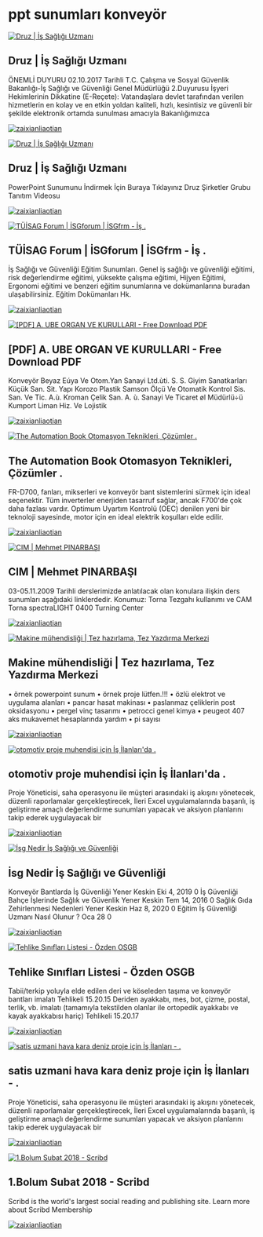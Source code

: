 # ppt sunumları konveyör
<a href="https://mnn.zoosnet.net/LR/Chatpre.aspx?id=MNN94995150&p=https://topgrinding.com/" target="_blank">![Druz | İş Sağlığı Uzmanı](https://github.com/technlg/images/blob/main/41.jpg)</a>
## Druz | İş Sağlığı Uzmanı
ÖNEMLİ DUYURU 02.10.2017 Tarihli T.C. Çalışma ve Sosyal Güvenlik Bakanlığı-İş Sağlığı ve Güvenliği Genel Müdürlüğü 2.Duyurusu İşyeri Hekimlerinin Dikkatine (E-Reçete): Vatandaşlara devlet tarafından verilen hizmetlerin en kolay ve en etkin yoldan kaliteli, hızlı, kesintisiz ve güvenli bir şekilde elektronik ortamda sunulması amacıyla Bakanlığımızca 
<a href="https://mnn.zoosnet.net/LR/Chatpre.aspx?id=MNN94995150&p=https://topgrinding.com/" target="_blank"><img src="https://github.com/technlg/images/raw/main/chat11.jpg" alt="zaixianliaotian"/></a><a href="//whatsapp.shibangsoft.com/WhatsApp.php" ><img src="https://github.com/technlg/images/raw/main/chat11.png" alt=""></a>
<a href="https://mnn.zoosnet.net/LR/Chatpre.aspx?id=MNN94995150&p=https://topgrinding.com/" target="_blank">![Druz | İş Sağlığı Uzmanı](https://github.com/technlg/images/blob/main/59.jpg)</a>
## Druz | İş Sağlığı Uzmanı
PowerPoint Sunumunu İndirmek İçin Buraya Tıklayınız Druz Şirketler Grubu Tanıtım Videosu
<a href="https://mnn.zoosnet.net/LR/Chatpre.aspx?id=MNN94995150&p=https://topgrinding.com/" target="_blank"><img src="https://github.com/technlg/images/raw/main/chat11.jpg" alt="zaixianliaotian"/></a><a href="//whatsapp.shibangsoft.com/WhatsApp.php" ><img src="https://github.com/technlg/images/raw/main/chat11.png" alt=""></a>
<a href="https://mnn.zoosnet.net/LR/Chatpre.aspx?id=MNN94995150&p=https://topgrinding.com/" target="_blank">![TÜİSAG Forum | İSGforum | İSGfrm - İş .](https://github.com/technlg/images/blob/main/28.jpg)</a>
## TÜİSAG Forum | İSGforum | İSGfrm - İş .
İş Sağlığı ve Güvenliği Eğitim Sunumları. Genel iş sağlığı ve güvenliği eğitimi, risk değerlendirme eğitimi, yüksekte çalışma eğitimi, Hijyen Eğitimi, Ergonomi eğitimi ve benzeri eğitim sunumlarına ve dokümanlarına buradan ulaşabilirsiniz. Eğitim Dokümanları Hk.
<a href="https://mnn.zoosnet.net/LR/Chatpre.aspx?id=MNN94995150&p=https://topgrinding.com/" target="_blank"><img src="https://github.com/technlg/images/raw/main/chat11.jpg" alt="zaixianliaotian"/></a><a href="//whatsapp.shibangsoft.com/WhatsApp.php" ><img src="https://github.com/technlg/images/raw/main/chat11.png" alt=""></a>
<a href="https://mnn.zoosnet.net/LR/Chatpre.aspx?id=MNN94995150&p=https://topgrinding.com/" target="_blank">![[PDF] A. UBE ORGAN VE KURULLARI - Free Download PDF](https://github.com/technlg/images/blob/main/33.jpg)</a>
## [PDF] A. UBE ORGAN VE KURULLARI - Free Download PDF
Konveyör Beyaz Eúya Ve Otom.Yan Sanayi Ltd.ùti. S. S. Giyim Sanatkarları Küçük San. Sit. Yapı Korozo Plastik Samson Ölçü Ve Otomatik Kontrol Sis. San. Ve Tic. A.ù. Kroman Çelik San. A. ù. Sanayi Ve Ticaret øl Müdürlü÷ü Kumport Liman Hiz. Ve Lojistik
<a href="https://mnn.zoosnet.net/LR/Chatpre.aspx?id=MNN94995150&p=https://topgrinding.com/" target="_blank"><img src="https://github.com/technlg/images/raw/main/chat11.jpg" alt="zaixianliaotian"/></a><a href="//whatsapp.shibangsoft.com/WhatsApp.php" ><img src="https://github.com/technlg/images/raw/main/chat11.png" alt=""></a>
<a href="https://mnn.zoosnet.net/LR/Chatpre.aspx?id=MNN94995150&p=https://topgrinding.com/" target="_blank">![The Automation Book Otomasyon Teknikleri, Çözümler .](https://github.com/technlg/images/blob/main/47.jpg)</a>
## The Automation Book Otomasyon Teknikleri, Çözümler .
FR-D700, fanları, mikserleri ve konveyör bant sistemlerini sürmek için ideal seçenektir. Tüm inverterler enerjiden tasarruf sağlar, ancak F700'de çok daha fazlası vardır. Optimum Uyartım Kontrolü (OEC) denilen yeni bir teknoloji sayesinde, motor için en ideal elektrik koşulları elde edilir.
<a href="https://mnn.zoosnet.net/LR/Chatpre.aspx?id=MNN94995150&p=https://topgrinding.com/" target="_blank"><img src="https://github.com/technlg/images/raw/main/chat11.jpg" alt="zaixianliaotian"/></a><a href="//whatsapp.shibangsoft.com/WhatsApp.php" ><img src="https://github.com/technlg/images/raw/main/chat11.png" alt=""></a>
<a href="https://mnn.zoosnet.net/LR/Chatpre.aspx?id=MNN94995150&p=https://topgrinding.com/" target="_blank">![CIM | Mehmet PINARBAŞI](https://github.com/technlg/images/blob/main/33.jpg)</a>
## CIM | Mehmet PINARBAŞI
03-05.11.2009 Tarihli derslerimizde anlatılacak olan konulara ilişkin ders sunumları aşağıdaki linklerdedir. Konumuz: Torna Tezgahı kullanımı ve CAM Torna spectraLIGHT 0400 Turning Center
<a href="https://mnn.zoosnet.net/LR/Chatpre.aspx?id=MNN94995150&p=https://topgrinding.com/" target="_blank"><img src="https://github.com/technlg/images/raw/main/chat11.jpg" alt="zaixianliaotian"/></a><a href="//whatsapp.shibangsoft.com/WhatsApp.php" ><img src="https://github.com/technlg/images/raw/main/chat11.png" alt=""></a>
<a href="https://mnn.zoosnet.net/LR/Chatpre.aspx?id=MNN94995150&p=https://topgrinding.com/" target="_blank">![Makine mühendisliği | Tez hazırlama, Tez Yazdırma Merkezi](https://github.com/technlg/images/blob/main/53.jpg)</a>
## Makine mühendisliği | Tez hazırlama, Tez Yazdırma Merkezi
• örnek powerpoint sunum • örnek proje lütfen.!!! • özlü elektrot ve uygulama alanları • pancar hasat makinası • paslanmaz çeliklerin post oksidasyonu • pergel vinç tasarımı • petrocci genel kimya • peugeot 407 aks mukavemet hesaplarında yardım • pi sayısı
<a href="https://mnn.zoosnet.net/LR/Chatpre.aspx?id=MNN94995150&p=https://topgrinding.com/" target="_blank"><img src="https://github.com/technlg/images/raw/main/chat11.jpg" alt="zaixianliaotian"/></a><a href="//whatsapp.shibangsoft.com/WhatsApp.php" ><img src="https://github.com/technlg/images/raw/main/chat11.png" alt=""></a>
<a href="https://mnn.zoosnet.net/LR/Chatpre.aspx?id=MNN94995150&p=https://topgrinding.com/" target="_blank">![otomotiv proje muhendisi için İş İlanları'da .](https://github.com/technlg/images/blob/main/39.jpg)</a>
## otomotiv proje muhendisi için İş İlanları'da .
Proje Yöneticisi, saha operasyonu ile müşteri arasındaki iş akışını yönetecek, düzenli raporlamalar gerçekleştirecek, İleri Excel uygulamalarında başarılı, iş geliştirme amaçlı değerlendirme sunumları yapacak ve aksiyon planlarını takip ederek uygulayacak bir
<a href="https://mnn.zoosnet.net/LR/Chatpre.aspx?id=MNN94995150&p=https://topgrinding.com/" target="_blank"><img src="https://github.com/technlg/images/raw/main/chat11.jpg" alt="zaixianliaotian"/></a><a href="//whatsapp.shibangsoft.com/WhatsApp.php" ><img src="https://github.com/technlg/images/raw/main/chat11.png" alt=""></a>
<a href="https://mnn.zoosnet.net/LR/Chatpre.aspx?id=MNN94995150&p=https://topgrinding.com/" target="_blank">![İsg Nedir İş Sağlığı ve Güvenliği](https://github.com/technlg/images/blob/main/8.jpg)</a>
## İsg Nedir İş Sağlığı ve Güvenliği
Konveyör Bantlarda İş Güvenliği Yener Keskin Eki 4, 2019 0 İş Güvenliği Bahçe İşlerinde Sağlık ve Güvenlik Yener Keskin Tem 14, 2016 0 Sağlık Gıda Zehirlenmesi Nedenleri Yener Keskin Haz 8, 2020 0 Eğitim İş Güvenliği Uzmanı Nasıl Olunur ? Oca 28 0 
<a href="https://mnn.zoosnet.net/LR/Chatpre.aspx?id=MNN94995150&p=https://topgrinding.com/" target="_blank"><img src="https://github.com/technlg/images/raw/main/chat11.jpg" alt="zaixianliaotian"/></a><a href="//whatsapp.shibangsoft.com/WhatsApp.php" ><img src="https://github.com/technlg/images/raw/main/chat11.png" alt=""></a>
<a href="https://mnn.zoosnet.net/LR/Chatpre.aspx?id=MNN94995150&p=https://topgrinding.com/" target="_blank">![Tehlike Sınıfları Listesi - Özden OSGB](https://github.com/technlg/images/blob/main/18.jpg)</a>
## Tehlike Sınıfları Listesi - Özden OSGB
Tabii/terkip yoluyla elde edilen deri ve köseleden taşıma ve konveyör bantları imalatı Tehlikeli 15.20.15 Deriden ayakkabı, mes, bot, çizme, postal, terlik, vb. imalatı (tamamıyla tekstilden olanlar ile ortopedik ayakkabı ve kayak ayakkabısı hariç) Tehlikeli 15.20.17
<a href="https://mnn.zoosnet.net/LR/Chatpre.aspx?id=MNN94995150&p=https://topgrinding.com/" target="_blank"><img src="https://github.com/technlg/images/raw/main/chat11.jpg" alt="zaixianliaotian"/></a><a href="//whatsapp.shibangsoft.com/WhatsApp.php" ><img src="https://github.com/technlg/images/raw/main/chat11.png" alt=""></a>
<a href="https://mnn.zoosnet.net/LR/Chatpre.aspx?id=MNN94995150&p=https://topgrinding.com/" target="_blank">![satis uzmani hava kara deniz proje için İş İlanları - .](https://github.com/technlg/images/blob/main/56.jpg)</a>
## satis uzmani hava kara deniz proje için İş İlanları - .
Proje Yöneticisi, saha operasyonu ile müşteri arasındaki iş akışını yönetecek, düzenli raporlamalar gerçekleştirecek, İleri Excel uygulamalarında başarılı, iş geliştirme amaçlı değerlendirme sunumları yapacak ve aksiyon planlarını takip ederek uygulayacak bir
<a href="https://mnn.zoosnet.net/LR/Chatpre.aspx?id=MNN94995150&p=https://topgrinding.com/" target="_blank"><img src="https://github.com/technlg/images/raw/main/chat11.jpg" alt="zaixianliaotian"/></a><a href="//whatsapp.shibangsoft.com/WhatsApp.php" ><img src="https://github.com/technlg/images/raw/main/chat11.png" alt=""></a>
<a href="https://mnn.zoosnet.net/LR/Chatpre.aspx?id=MNN94995150&p=https://topgrinding.com/" target="_blank">![1.Bolum Subat 2018 - Scribd](https://github.com/technlg/images/blob/main/49.jpg)</a>
## 1.Bolum Subat 2018 - Scribd
Scribd is the world's largest social reading and publishing site. Learn more about Scribd Membership
<a href="https://mnn.zoosnet.net/LR/Chatpre.aspx?id=MNN94995150&p=https://topgrinding.com/" target="_blank"><img src="https://github.com/technlg/images/raw/main/chat11.jpg" alt="zaixianliaotian"/></a><a href="//whatsapp.shibangsoft.com/WhatsApp.php" ><img src="https://github.com/technlg/images/raw/main/chat11.png" alt=""></a>
